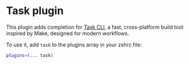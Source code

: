 # Task plugin

This plugin adds completion for [Task CLI](https://taskfile.dev/), a fast, cross-platform build tool inspired by Make, designed for modern workflows.

To use it, add `task` to the plugins array in your zshrc file:

```zsh
plugins=(... task)
```